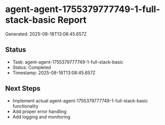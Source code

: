 # agent-agent-1755379777749-1-full-stack-basic Report

Generated: 2025-08-18T13:08:45.657Z

## Status
- Task: agent-agent-1755379777749-1-full-stack-basic
- Status: Completed
- Timestamp: 2025-08-18T13:08:45.657Z

## Next Steps
- Implement actual agent-agent-1755379777749-1-full-stack-basic functionality
- Add proper error handling
- Add logging and monitoring
